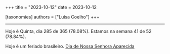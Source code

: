 +++
title = "2023-10-12"
date = 2023-10-12

[taxonomies]
authors = ["Luísa Coelho"]
+++

---

Hoje é Quinta, dia 285 de 365 (78.08%). Estamos na semana 41 de 52 (78.84%).

Hoje é um feriado brasileiro. [Dia de Nossa Senhora Aparecida](https://pt.wikipedia.org/wiki/Nossa_Senhora_da_Concei%C3%A7%C3%A3o_Aparecida)
